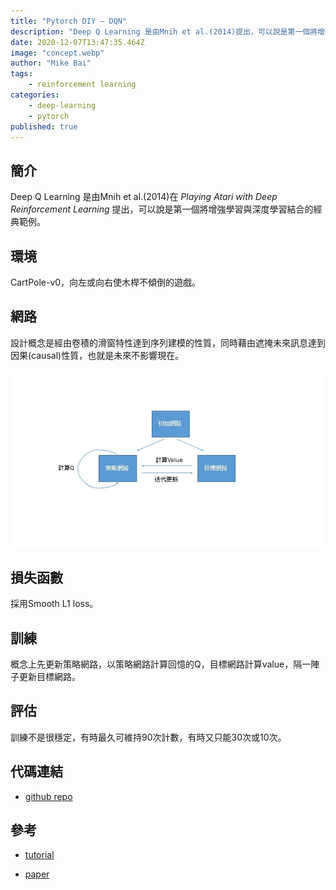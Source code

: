 ```yaml
---
title: "Pytorch DIY — DQN"
description: "Deep Q Learning 是由Mnih et al.(2014)提出，可以說是第一個將增強學習與深度學習結合的經典範例。"
date: 2020-12-07T13:47:35.464Z
image: "concept.webp"
author: "Mike Bai"
tags:
    - reinforcement learning
categories:
    - deep-learning
    - pytorch
published: true
---
```


## 簡介

Deep Q Learning 是由Mnih et al.(2014)在 *Playing Atari with Deep Reinforcement Learning* 提出，可以說是第一個將增強學習與深度學習結合的經典範例。

## 環境

CartPole-v0，向左或向右使木桿不傾倒的遊戲。

## 網路

設計概念是經由卷積的滑窗特性達到序列建模的性質，同時藉由遮掩未來訊息達到因果(causal)性質，也就是未來不影響現在。

![網路](concept.webp)

## 損失函數

採用Smooth L1 loss。

## 訓練

概念上先更新策略網路，以策略網路計算回憶的Q，目標網路計算value，隔一陣子更新目標網路。

## 評估

訓練不是很穩定，有時最久可維持90次計數，有時又只能30次或10次。

## 代碼連結

* [github repo](https://github.com/gitE0Z9/classical-network-series)

## 參考

* [tutorial](https://pytorch.org/tutorials/intermediate/reinforcement_q_learning.html)

* [paper](https://arxiv.org/abs/1312.5602)
